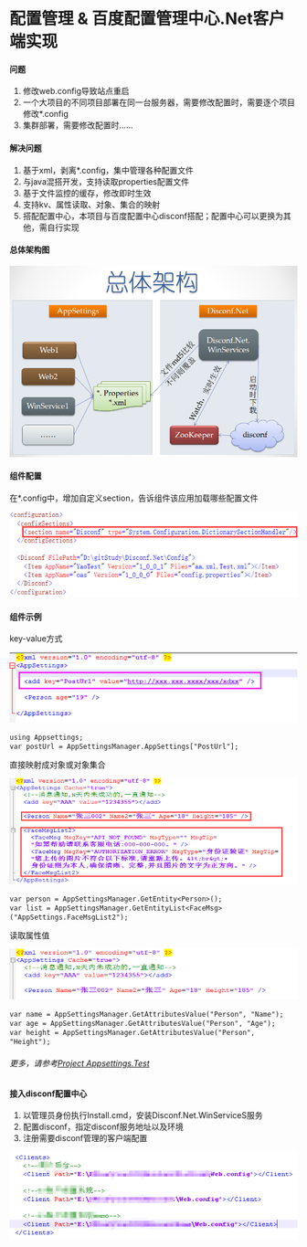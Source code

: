# 配置管理 & 百度配置管理中心.Net客户端实现

#### 问题
1. 修改web.config导致站点重启
2. 一个大项目的不同项目部署在同一台服务器，需要修改配置时，需要逐个项目修改*.config
3. 集群部署，需要修改配置时……

#### 解决问题
1. 基于xml，剥离*.config，集中管理各种配置文件
2. 与java混搭开发，支持读取properties配置文件
3. 基于文件监控的缓存，修改即时生效
4. 支持kv、属性读取、对象、集合的映射
5. 搭配配置中心，本项目与百度配置中心disconf搭配；配置中心可以更换为其他，需自行实现
 


#### 总体架构图
![image](https://github.com/GavinYao2018/disconfnet/blob/master/Pic/%E6%9E%B6%E6%9E%84%E5%9B%BE.png)



#### 组件配置
在*.config中，增加自定义section，告诉组件该应用加载哪些配置文件

![image](https://github.com/GavinYao2018/disconfnet/blob/master/Pic/section.png)


#### 组件示例
key-value方式

![image](https://github.com/GavinYao2018/disconfnet/blob/master/Pic/kv.png)

```
using Appsettings;
var postUrl = AppSettingsManager.AppSettings["PostUrl"];

```

直接映射成对象或对象集合

![image](https://github.com/GavinYao2018/disconfnet/blob/master/Pic/obj_list.png)

```
var person = AppSettingsManager.GetEntity<Person>();
var list = AppSettingsManager.GetEntityList<FaceMsg>("AppSettings.FaceMsgList2");

```

读取属性值

![image](https://github.com/GavinYao2018/disconfnet/blob/master/Pic/property.png)

```
var name = AppSettingsManager.GetAttributesValue("Person", "Name");
var age = AppSettingsManager.GetAttributesValue("Person", "Age");
var height = AppSettingsManager.GetAttributesValue("Person", "Height");

```
###### 更多，请参考<html><a href="https://github.com/GavinYao2018/disconfnet/blob/master/Src/Appsettings.Test/Program.cs">Project Appsettings.Test</a></html>



#### 接入disconf配置中心
1. 以管理员身份执行Install.cmd，安装Disconf.Net.WinServiceS服务
2. 配置disconf，指定disconf服务地址以及环境
3. 注册需要disconf管理的客户端配置

![image](https://github.com/GavinYao2018/disconfnet/blob/master/Pic/client_register.png)